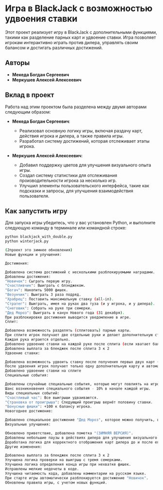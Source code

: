 # Игра в BlackJack с возможностью удвоения ставки

Этот проект реализует игру в BlackJack с дополнительными функциями, такими как разделение парных карт и удвоение ставки. Игра позволяет игрокам интерактивно играть против дилера, управлять своим балансом и достигать различных достижений.

## Авторы
- **Мекеда Богдан Сергеевич**
- **Меркушев Алексей Алексеевич**

## Вклад в проект
Работа над этим проектом была разделена между двумя авторами следующим образом:

- **Мекеда Богдан Сергеевич**:
  - Реализовал основную логику игры, включая раздачу карт, действия игрока и дилера, а также правила игры.
  - Разработал систему достижений, которая отслеживает этапы игрока.


- **Меркушев Алексей Алексеевич**:
  - Добавил поддержку цветов для улучшения визуального опыта игры.
  - Создал систему статистики для отслеживания производительности игрока за несколько игр.
  - Улучшил элементы пользовательского интерфейса, такие как подсказки и запросы, для улучшения взаимодействия пользователя.

## Как запустить игру
Для запуска игры убедитесь, что у вас установлен Python, и выполните следующую команду в терминале или командной строке:

```bash
python blackjack_with_double.py
python winterjack.py

(2проект это зимнее обновления)
Новые функции и улучшения:

Достижения:

Добавлена система достижений с несколькими разблокируемыми наградами.
Добавлены достижения:
"Новичок": Сыграть первую игру.
"Счастливчик": Выиграть с блэкджеком.
"Богач": Накопить 5000 фишек.
"Везунчик": Выиграть 3 раза подряд.
"Храбрец": Поставить максимальную ставку (all-in).
"Стратег": Выиграть, имея на руках два туза (и у игрока, и у дилера).
"Снеговик": Собрать на руке три семерки.
"Дед Мороз": Выиграть в канун Нового года (31 декабря).
При разблокировке достижения выводится уведомление в игре.
Сплит:

Добавлена возможность разделять (сплитовать) парные карты.
При сплите игрок получает две отдельные руки и делает дополнительную ставку, равную первоначальной.
Каждая рука играется отдельно.
Добавлено удвоение ставки на каждой руке после сплита (если хватает баланса)
Добавлена выплата за блекджек после сплита 3 к 2
Удвоение ставки:

Добавлена возможность удвоить ставку после получения первых двух карт (если хватает баланса).
После удвоения игрок получает только одну дополнительную карту и автоматически завершает ход.
Добавлено удвоение ставки на сплите
Специальные события:

Добавлены случайные специальные события, которые могут повлиять на игровой процесс.
Шанс возникновения специального события - 10% в начале каждой игры.
Виды специальных событий:
"Счастливый час": Все выигрыши удваиваются.
"Страховка от проигрыша": Следующий проигрыш вернёт половину ставки.
"Бонусные фишки": +100 к балансу игрока.
Новогоднее достижение:

Добавлено специальное достижение "Дед Мороз", которое можно получить, выиграв игру 31 декабря.
Визуальные улучшения:

Обновлено приветствие, добавлена пометка "(ЗИМНЯЯ ВЕРСИЯ)".
Добавлены небольшие паузы в действиях дилера для улучшения визуального восприятия.
Доработана логика для корректного отображения карт дилера до и после его хода.
Другие изменения:

Добавлена выплата за блекджек после сплита 3 к 2
Улучшена логика проверки на выигрыш с тремя семерками.
Улучшена логика определения конца игры при нехватке фишек.
Исправлены мелкие недочеты в коде.
Улучшена читаемость кода, добавлены комментарии на русском языке.
При старте игры автоматически разблокируется достижение "Новичок".
Обновлены правила игры, с учетом новых функций.
